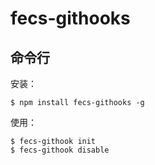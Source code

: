 # fecs-githooks

## 命令行

安装：

    $ npm install fecs-githooks -g

使用：

    $ fecs-githook init
    $ fecs-githook disable
